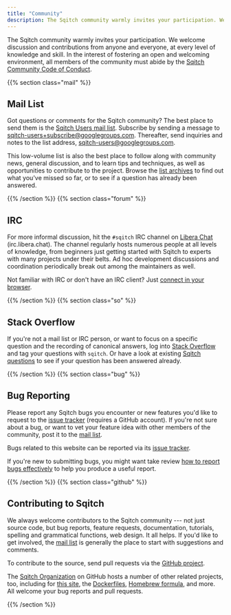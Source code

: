 ```yaml
---
title: "Community"
description: The Sqitch community warmly invites your participation. We welcome discussion and contributions from anyone and everyone, at every level of knowledge and skill.
---
```


The Sqitch community warmly invites your participation. We welcome discussion
and contributions from anyone and everyone, at every level of knowledge and
skill. In the interest of fostering an open and welcoming environment, all
members of the community must abide by the [Sqitch Community Code of
Conduct](/coc/).

{{% section class="mail" %}}

Mail List
---------

Got questions or comments for the Sqitch community? The best place to send them
is the [Sqitch Users mail list][list]. Subscribe by sending a message to
[sqitch-users+subscribe@googlegroups.com][subscribe]. Thereafter, send inquiries and notes to
the list address, [sqitch-users@googlegroups.com][post].

This low-volume list is also the best place to follow along with community news,
general discussion, and to learn tips and techniques, as well as opportunities
to contribute to the project. Browse the [list archives][list] to find out what
you've missed so far, or to see if a question has already been answered.

 [list]: https://groups.google.com/group/sqitch-users "Sqitch Users mail list"
 [subscribe]: mailto:sqitch-users+subscribe@googlegroups.com "Subscribe to sqitch-users"
 [post]: mailto:sqitch-users@googlegroups.com "Post to sqitch-users"

{{% /section %}}
{{% section class="forum" %}}

IRC
---

For more informal discussion, hit the `#sqitch` IRC channel on [Libera Chat]
(irc.libera.chat). The channel regularly hosts numerous people at all levels of
knowledge, from beginners just getting started with Sqitch to experts with many
projects under their belts. Ad hoc development discussions and coordination
periodically break out among the maintainers as well.

Not familiar with IRC or don't have an IRC client? Just [connect in your browser].

  [Libera Chat]: https://libera.chat
    "libera.chat - Providing a community platform for free and open-source software and peer directed projects."
  [connect in your browser]: https://web.libera.chat/?channel=#sqitch
    "Chat on the #sqitch channel now"

{{% /section %}}
{{% section class="so" %}}

Stack Overflow
--------------

If you're not a mail list or IRC person, or want to focus on a specific question
and the recording of canonical answers, log into [Stack Overflow] and tag your
questions with `sqitch`. Or have a look at existing [Sqitch questions] to see if
your question has been answered already.

[Stack Overflow]: https://stackoverflow.com/
[Sqitch questions]: https://stackoverflow.com/questions/tagged/sqitch
  "Stack Overflow: “Questions tagged [sqitch]”"

{{% /section %}}
{{% section class="bug" %}}

Bug Reporting
-------------

Please report any Sqitch bugs you encounter or new features you'd like to
request to the [issue tracker][sqitch-issues] \(requires a GitHub account). If
you're not sure about a bug, or want to vet your feature idea with other members
of the community, post it to the [mail list].

Bugs related to this website can be reported via its
[issue tracker][site-issues].

If you're new to submitting bugs, you might want take review [how to report bugs
effectively][guide] to help you produce a useful report.

  [sqitch-issues]: https://github.com/sqitchers/sqitch/issues
  [mail list]: #mail-list
  [site-issues]: https://github.com/sqitchers/sqitch.org/issues
  [guide]: https://www.chiark.greenend.org.uk/~sgtatham/bugs.html

{{% /section %}}
{{% section class="github" %}}

Contributing to Sqitch
----------------------

We always welcome contributors to the Sqitch community --- not just source code,
but bug reports, feature requests, documentation, tutorials, spelling and
grammatical functions, web design. It all helps. If you'd like to get involved,
the [mail list] is generally the place to start with suggestions and comments.

To contribute to the source, send pull requests via the [GitHub project].

The [Sqitch Organization] on GitHub hosts a number of other related projects, too,
including for [this site], the [Dockerfiles], [Homebrew formula], and more.
All welcome your bug reports and pull requests.

  [mail list]: #mail-list
  [GitHub project]: https://github.com/sqitchers/sqitch/ "Sqitch on GitHub"
  [Sqitch Organization]: https://github.com/sqitchers/ "Sqitch Organization on GitHub"
  [this site]: https://github.com/sqitchers/sqitch/ "sqitch.org on GitHub"
  [Dockerfiles]: https://github.com/sqitchers/docker-sqitch
    "Docker Image packaging for Sqitch"
  [Homebrew formula]: https://github.com/sqitchers/homebrew-sqitch
    "Homebrew Formulas for Sqitch"

{{% /section %}}
